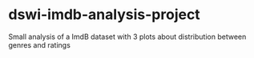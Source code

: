 # dswi-imdb-analysis-project

Small analysis of a ImdB dataset with 3 plots about distribution between genres and ratings
